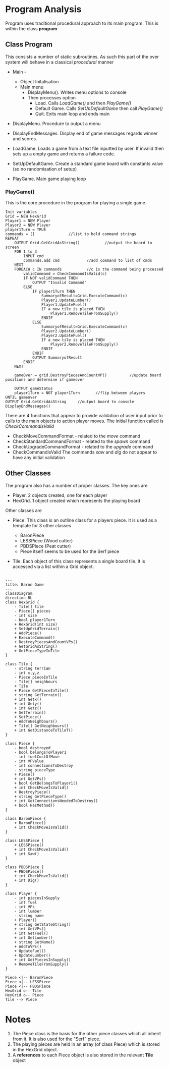 # Program Analysis

Program uses traditional procedural approach to its main program.  This is within the class **program**

## Class Program

This consists a number of static subroutines.  As such this part of the over system will behave in a classical *procedural* manner

- Main -
    - Object Initalisation
    - Main menu
        - DisplayMenu().  Writes menu options to console
        - Then processes option 
            - Load.  Calls *LoadGame()* and then *PlayGame()*
            - Default Game.  Calls *SetUpDefaultGame*  then call *PlayGame()*
            - Quit.  Exits main loop and ends main

- DisplayMenu.  Procedure to output a menu 
- DisplayEndMessages.  Display end of game messages regards winner and scores.
- LoadGame.  Loads a game from a text file inputted by user.  If invalid then sets up a empty game and returns a failure code.
- SetUpDefaultGame.  Create a standard game board with constants value (so no randomisation of setup)

- PlayGame. Main game playing loop

### PlayGame()
This is the core procedure in the program for playing a single game.  

```
Init variables
Grid = NEW HexGrid 
Player1 = NEW Player
Player2 = NEW Player
player1Turn = TRUE
commands = []               //list to hold command strings
REPEAT
    OUTPUT Grid.GetGridAsString()           //output the board to screen
    FOR 1 to 3
        INPUT cmd
        commands.add cmd            //add command to list of cmds
    NEXT
    FOREACH c IN commands           //c is the command being processed
        validCommand = CheckCommandIsValid(c)
        IF NOT validCommand THEN
            OUTPUT "Invalid Command"
        ELSE
            IF player1Turn THEN
                SummaryofResult=Grid.ExecuteCommand(c)     
                Player1.UpdateLumber()       
                Player1.UpdateFuel()
                IF a new tile is placed THEN
                    Player1.RemoveTileFromSupply()
                ENDIF
            ELSE
                SummaryofResult=Grid.ExecuteCommand(c)     
                Player2.UpdateLumber()       
                Player2.UpdateFuel()
                IF a new tile is placed THEN
                    Player2.RemoveTileFromSupply()
                ENDIF
            ENDIF
            OUTPUT SummaryofResult
        ENDIF
    NEXT

    gameOver = grid.DestroyPiecesAndCountVP()          //update board positions and determine if gameover

    OUTPUT gameStatus
    player1Turn = NOT player1Turn       //flip between players
UNTIL gameover
OUTPUT Grid.GetGridAsString     //output board to console
DisplayEndMessages()
```

There are 4 functions that appear to provide validation of user input prior to calls to the main objects to action player moves.  The initial function called is *CheckCommandIsValid*
- CheckMoveCommandFormat        - related to the *move* command
- CheckStandardCommandFormat    - related to the *spawn* command
- CheckUpgradeCommandFormat     - related to the *upgrade* command
- CheckCommandIsValid
The commands *saw* and *dig* do not appear to have any initial validation

## Other Classes

The program also has a number of proper classes.  The key ones are

- Player.  2 objects created,  one for each player
- HexGrid. 1 object created which represents the playing board

Other classes are 
- Piece.  This class is an outline class for a players piece.  It is used as a template for 3 other classes
    - BaronPiece
    - LESSPiece (Wood cutter)
    - PBDSPiece (Peat cutter)
    - Piece itself seems to be used for the Serf piece

- Tile.  Each object of this class represents a single board tile.  It is accessed via a list within a Grid object.

```mermaid

---
title: Baron Game
---
classDiagram
direction RL
class HexGrid {
    - Tile[] tile 
    - Piece[] pieces
    - int size
    - bool player1Turn
    + HexGrid(int size)
    + SetUpGridTerrain()
    + AddPiece()
    + ExecuteCommand()
    + DestroyPiecesAndCountVPs()
    + GetGridAsString()
    + GetPieceTypeInTile
}

class Tile {
    - string terrian
    - int x,y,z 
    - Piece pieceInTile
    - Tile[] neighbours
    + Tile 
    + Piece GetPieceInTile()
    + string GetTerrain()
    + int Getx()
    + int Gety()
    + int Getz()
    + SetTerrain()
    + SetPiece()
    + AddToNeighbours()
    + Tile[] GetNeighbours()
    + int GetDistanceToTileT()
}

class Piece {
    - bool destroyed
    - bool belongsToPlayer1
    - int fuelCostOfMove 
    - int VPValue
    - int connectionsToDestroy
    - string pieceType
    + Piece()
    + int GetVPs()
    + bool GetBelongsToPlayer1()
    + int CheckMoveIsValid()
    + DestroyPiece()
    + string GetPieceType()
    + int GetConnectionsNeededToDestroy()
    + bool HasMethod()
}

class BaronPiece {
    + BaronPiece()
    + int CheckMoveIsValid()
}

class LESSPiece {
    + LESSPiece()
    + int CheckMoveIsValid()
    + int Saw()
}

class PBDSPiece {
    + PBDSPiece()
    + int CheckMoveIsValid()
    + int Dig()
}

class Player {
    - int piecesInSupply
    - int fuel
    - int VPs 
    - int lumber
    - string name
    + Player()
    + string GetStateString()
    + int GetVPs()
    + int GetFuel()
    + int GetLumber()
    + string GetName()
    + AddToVPs()
    + UpdateFuel()
    + UpdateLumber()
    + int GetPiecesInSupply()
    + RemoveTileFromSupply()
}

Piece <|-- BaronPiece
Piece <|-- LESSPiece
Piece <|-- PBDSPiece
HexGrid o-- Tile
HexGrid o-- Piece
Tile --> Piece
```

# Notes

1) The Piece class is the basis for the other piece classes which all inherit from it.  It is also used for the "Serf" piece.  
2) The playing pieces are held in an array (of class Piece) which is stored in the HexGrid object.  
3) A **references** to each Piece object is also stored in the relevant **Tile** object

